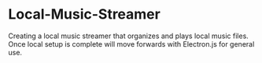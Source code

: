 # Local-Music-Streamer
Creating a local music streamer that organizes and plays local music files.
Once local setup is complete will move forwards with Electron.js for general use.

